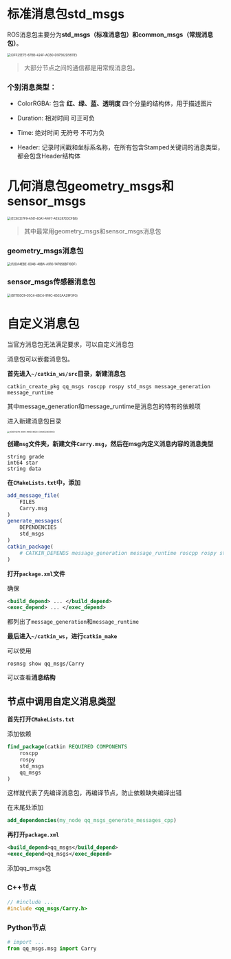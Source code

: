 # 标准消息包std_msgs

ROS消息包主要分为**std_msgs（标准消息包）**和**common_msgs（常规消息包）**。

<img src="https://picgo-1301260628.cos.ap-guangzhou.myqcloud.com/%7B0FF25E7E-67BB-424F-ACB0-D97562D5611E%7D.png" alt="{0FF25E7E-67BB-424F-ACB0-D97562D5611E}" style="zoom:50%;" />

> 大部分节点之间的通信都是用常规消息包。

### 个别消息类型：

- ColorRGBA: 包含 **红、绿、蓝、透明度** 四个分量的结构体，用于描述图片
- Duration: 相对时间 可正可负

- Time: 绝对时间 无符号 不可为负
- Header: 记录时间戳和坐标系名称，在所有包含Stamped关键词的消息类型，都会包含Header结构体

# 几何消息包geometry_msgs和sensor_msgs

<img src="https://picgo-1301260628.cos.ap-guangzhou.myqcloud.com/%7BEC8CD7F9-A141-40A1-AAF7-AE428700CFB8%7D.png" alt="{EC8CD7F9-A141-40A1-AAF7-AE428700CFB8}" style="zoom:50%;" />

> 其中最常用geometry_msgs和sensor_msgs消息包

### geometry_msgs消息包

<img src="https://picgo-1301260628.cos.ap-guangzhou.myqcloud.com/%7B12DA4EBE-0046-48BA-A910-147656BF100F%7D.png" alt="{12DA4EBE-0046-48BA-A910-147656BF100F}" style="zoom:50%;" />

### sensor_msgs传感器消息包

<img src="https://picgo-1301260628.cos.ap-guangzhou.myqcloud.com/%7BB11150C9-05C4-4BC4-919C-4502AA29F3F0%7D.png" alt="{B11150C9-05C4-4BC4-919C-4502AA29F3F0}" style="zoom:50%;" />

# 自定义消息包

当官方消息包无法满足要求，可以自定义消息包

消息包可以嵌套消息包。

**首先进入`~/catkin_ws/src`目录，新建消息包**

```shell
catkin_create_pkg qq_msgs roscpp rospy std_msgs message_generation message_runtime
```

其中message_generation和message_runtime是消息包的特有的依赖项

进入新建消息包目录

<img src="https://picgo-1301260628.cos.ap-guangzhou.myqcloud.com/%7B63D14278-3990-4B5D-B623-C9A8C236308C%7D.png" alt="{63D14278-3990-4B5D-B623-C9A8C236308C}" style="zoom:33%;" />

**创建`msg`文件夹，新建文件`Carry.msg`，然后在msg内定义消息内容的消息类型**

```
string grade
int64 star
string data
```

**在`CMakeLists.txt`中，添加**

```cmake
add_message_file(
	FILES
	Carry.msg
)
generate_messages(
	DEPENDENCIES
	std_msgs
)
catkin_package(
	# CATKIN_DEPENDS message_generation message_runtime roscpp rospy std_msgs ...
)
```

**打开`package.xml`文件**

确保

```xml
<build_depend> ... </build_depend>
<exec_depend> ... </exec_depend>
```

都列出了`message_generation`和`message_runtime`

**最后进入`~/catkin_ws`，进行`catkin_make`**

可以使用

```shel
rosmsg show qq_msgs/Carry
```

可以查看**消息结构**

## 节点中调用自定义消息类型

**首先打开`CMakeLists.txt`**

添加依赖

```cmake
find_package(catkin REQUIRED COMPONENTS
	roscpp
	rospy
	std_msgs
	qq_msgs
)
```

这样就代表了先编译消息包，再编译节点，防止依赖缺失编译出错

在末尾处添加

```cmake
add_dependencies(my_node qq_msgs_generate_messages_cpp)
```

**再打开`package.xml`**

```xml
<build_depend>qq_msgs</build_depend>
<exec_depend>qq_msgs</exec_depend>
```

添加qq_msgs包

### C++节点

```cpp
// #include ...
#include <qq_msgs/Carry.h>
```

### Python节点

```python
# import ...
from qq_msgs.msg import Carry
```



